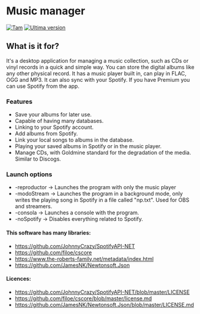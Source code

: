 # Music manager
[![Tam](https://img.shields.io/github/languages/code-size/orestescm76/aplicacion-gestormusica?label=Size)](https://github.com/orestescm76/aplicacion-gestormusica)
[![Ultima version](https://img.shields.io/github/v/release/orestescm76/aplicacion-gestormusica?color=red)](https://github.com/orestescm76/aplicacion-gestormusica)

## What is it for?
It's a desktop application for managing a music collection, such as CDs or vinyl records in a quick and simple way. You can store the digital albums like any other physical record.
It has a music player built in, can play in FLAC, OGG and MP3. It can also sync with your Spotify. If you have Premium you can use Spotify from the app.

### Features
* Save your albums for later use.
* Capable of having many databases.
* Linking to your Spotify account.
* Add albums from Spotify.
* Link your local songs to albums in the database.
* Playing your saved albums in Spotify or in the music player.
* Manage CDs, with Goldmine standard for the degradation of the media. Similar to Discogs.

### Launch options
* -reproductor -> Launches the program with only the music player
* -modoStream -> Launches the program in a background mode, only writes the playing song in Spotify in a file called "np.txt". Used for OBS and streamers.
* -consola -> Launches a console with the program.
* -noSpotify -> Disables everything related to Spotify.

#### This software has many libraries:
* https://github.com/JohnnyCrazy/SpotifyAPI-NET
* https://github.com/filoe/cscore
* https://www.the-roberts-family.net/metadata/index.html
* https://github.com/JamesNK/Newtonsoft.Json
#### Licences:
* https://github.com/JohnnyCrazy/SpotifyAPI-NET/blob/master/LICENSE
* https://github.com/filoe/cscore/blob/master/license.md
* https://github.com/JamesNK/Newtonsoft.Json/blob/master/LICENSE.md
